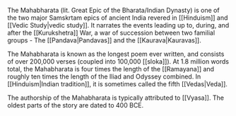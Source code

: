 The Mahabharata (lit. Great Epic of the Bharata/Indian Dynasty) is one of the two major Samskrtam epics of ancient India revered in [[Hinduism]] and [[Vedic Study|vedic study]]. It narrates the events leading up to, during, and after the [[Kurukshetra]] War, a war of succession between two familial groups - The [[Pandava|Pandavas]] and the [[Kaurava|Kauravas]].

The Mahabharata is known as the longest poem ever written, and consists of over 200,000 verses (coupled into 100,000 [[sloka]]). At 1.8 million words total, the Mahabharata is four times the length of the [[Ramayana]] and roughly ten times the length of the Iliad and Odyssey combined. In [[Hinduism|Indian tradition]], it is sometimes called the fifth [[Vedas|Veda]].

The authorship of the Mahabharata is typically attributed to [[Vyasa]]. The oldest parts of the story are dated to 400 BCE.